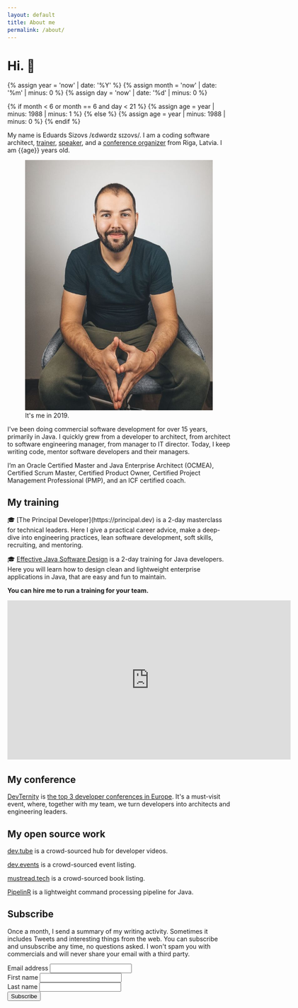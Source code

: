 ```yaml
---
layout: default
title: About me
permalink: /about/
---
```


# Hi. 👋

{% assign year = 'now' | date: '%Y' %}
{% assign month = 'now' | date: '%m' | minus: 0 %}
{% assign day = 'now' | date: '%d' | minus: 0 %}

{% if month < 6 or month == 6 and day < 21 %}
{% assign age = year | minus: 1988 | minus: 1 %}
{% else %}
{% assign age = year | minus: 1988 | minus: 0 %}
{% endif %}

My name is Eduards Sizovs  /ɛdwərdz sɪzovs/. I am a coding software architect, [trainer](https://principal.dev), [speaker](https://dev.tube/@eduardsi), and a [conference organizer](https://devternity.com) from <span class="flag-icon flag-icon-squared flag-icon-lv"></span> Riga, Latvia. I am {{age}} years old.
<figure>
<img src="/images/about.jpg">
<figcaption>It's me in 2019.</figcaption>
</figure>

I've been doing commercial software development for over 15 years, primarily in Java. I quickly grew from a developer to architect, from architect to software engineering manager, from manager to IT director. Today, I keep writing code, mentor software developers and their managers.

 I’m an Oracle Certified Master and Java Enterprise Architect (OCMEA), Certified Scrum Master, Certified Product Owner, Certified Project Management Professional (PMP), and an ICF certified coach.

## My training

<div id="training"></div>
🎓 [The Principal Developer](https://principal.dev) is a 2-day masterclass for technical leaders. Here I give a practical career advice, make a deep-dive into engineering practices, lean software development, soft skills, recruiting, and mentoring.

🎓 [Effective Java Software Design](https://devchampions.com/training/java/) is a 2-day training for Java developers. Here you will learn how to design clean and lightweight enterprise applications in Java, that are easy and fun to maintain.

**You can hire me to run a training for your team.**

<div class="videoWrapper">
<iframe id="ytplayer" type="text/html" width="640" height="360"
  src="https://www.youtube.com/embed/AEtCEt44vlE?autoplay=0&origin=https://sizovs.net"
  frameborder="0"></iframe>
</div>

## My conference

[DevTernity](https://devternity.com) is [the top 3 developer conferences in Europe](https://itconference.top). It's a must-visit event, where, together with my team, we turn developers into architects and engineering leaders. 

## My open source work

<i class="fas fa-check"></i> [dev.tube](https://dev.tube) is a crowd-sourced hub for developer videos.

<i class="fas fa-check"></i> [dev.events](https://dev.events) is a crowd-sourced event listing.

<i class="fas fa-check"></i> [mustread.tech](https://mustread.tech) is a crowd-sourced book listing.

<i class="fas fa-check"></i> [PipelinR](https://github.com/sizovs/pipelinr) is a lightweight command processing pipeline for Java.

## Subscribe
Once a month, I send a summary of my writing activity. Sometimes it includes Tweets and interesting things from the web. You can subscribe and unsubscribe any time, no questions asked. I won't spam you with commercials and will never share your email with a third party.

<div id="subscribeForm">
  <form action="https://www.getrevue.co/profile/sizovs/add_subscriber" method="post" id="revue-form" name="revue-form"  target="_blank">
  <div class="form-group">
    <label for="member_email">Email address</label>
    <input class="revue-form-field" type="email" name="member[email]" id="member_email" required>
  </div>
  <div class="form-group">
    <label for="member_first_name">First name</label>
    <input class="revue-form-field" type="text" name="member[first_name]" id="member_first_name" required>
  </div>
  <div class="form-group">
    <label for="member_last_name">Last name</label>
    <input class="revue-form-field" type="text" name="member[last_name]" id="member_last_name" required>
  </div>
  <div class="form-group">
    <input type="submit" value="Subscribe" name="member[subscribe]" id="member_submit">
  </div>
  </form>
</div>
